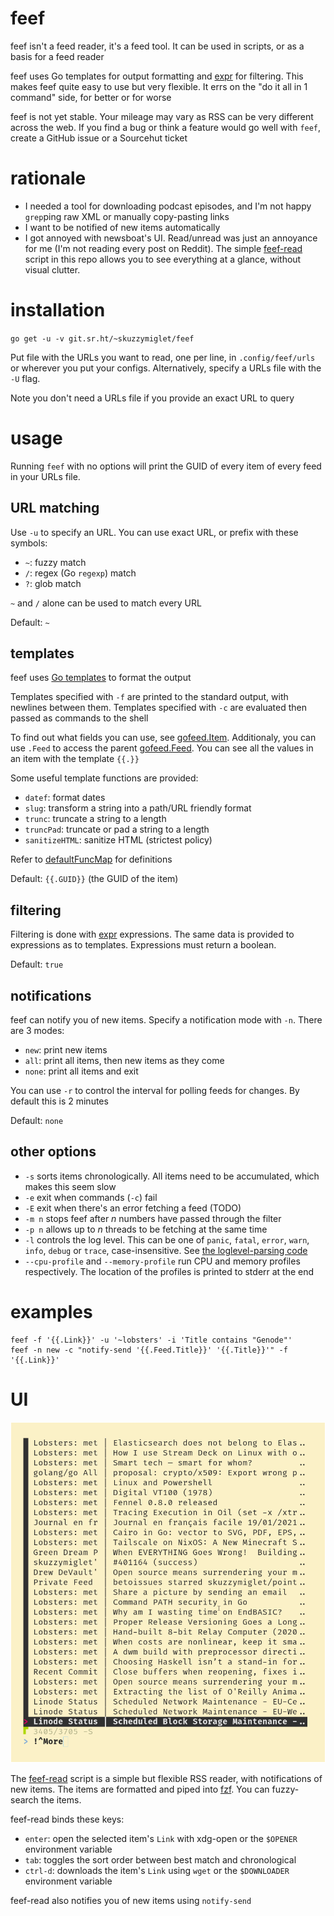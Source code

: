 # feef

feef isn't a feed reader, it's a feed tool. It can be used in scripts, or as a basis for a feed reader

feef uses Go templates for output formatting and [expr](https://github.com/antonmedv/expr) for filtering. This makes feef quite easy to use but very flexible. It errs on the "do it all in 1 command" side, for better or for worse

feef is not yet stable. Your mileage may vary as RSS can be very different across the web. If you find a bug or think a feature would go well with `feef`, create a GitHub issue or a Sourcehut ticket

# rationale

+ I needed a tool for downloading podcast episodes, and I'm not happy `grep`ping raw XML or manually copy-pasting links
+ I want to be notified of new items automatically
+ I got annoyed with newsboat's UI. Read/unread was just an annoyance for me (I'm not reading every post on Reddit). The simple [feef-read](https://git.sr.ht/~skuzzymiglet/feef/tree/master/item/feef-read) script in this repo allows you to see everything at a glance, without visual clutter.

# installation

`go get -u -v git.sr.ht/~skuzzymiglet/feef`

Put file with the URLs you want to read, one per line, in `.config/feef/urls` or wherever you put your configs. Alternatively, specify a URLs file with the `-U` flag.

Note you don't need a URLs file if you provide an exact URL to query

# usage

Running `feef` with no options will print the GUID of every item of every feed in your URLs file.

## URL matching

Use `-u` to specify an URL. You can use exact URL, or prefix with these symbols:

+ `~`: fuzzy match
+ `/`: regex (Go `regexp`) match
+ `?`: glob match

`~` and `/` alone can be used to match every URL

Default: `~`

## templates

feef uses [Go templates](https://godocs.io/text/template) to format the output

Templates specified with `-f` are printed to the standard output, with newlines between them. Templates specified with `-c` are evaluated then passed as commands to the shell

To find out what fields you can use, see [gofeed.Item](https://godoc.org/github.com/mmcdole/gofeed#Item). Additionaly, you can use `.Feed` to access the parent [gofeed.Feed](https://godoc.org/github.com/mmcdole/gofeed#Feed). You can see all the values in an item with the template `{{.}}`

Some useful template functions are provided:

+ `datef`: format dates
+ `slug`: transform a string into a path/URL friendly format
+ `trunc`: truncate a string to a length
+ `truncPad`: truncate or pad a string to a length
+ `sanitizeHTML`: sanitize HTML (strictest policy)

Refer to [defaultFuncMap](https://git.sr.ht/~skuzzymiglet/feef/tree/master/item/templates.go#L13) for definitions

Default: `{{.GUID}}` (the GUID of the item)

## filtering

Filtering is done with [expr](https://github.com/antonmedv/expr) expressions. The same data is provided to expressions as to templates. Expressions must return a boolean.

Default: `true`

## notifications

feef can notify you of new items. Specify a notification mode with `-n`. There are 3 modes:

+ `new`: print new items
+ `all`: print all items, then new items as they come
+ `none`: print all items and exit

You can use `-r` to control the interval for polling feeds for changes. By default this is 2 minutes

Default: `none`

## other options

+ `-s` sorts items chronologically. All items need to be accumulated, which makes this seem slow
+ `-e` exit when commands (`-c`) fail
+ `-E` exit when there's an error fetching a feed (TODO)
+ `-m n` stops feef after _n_ numbers have passed through the filter
+ `-p n` allows up to _n_ threads to be fetching at the same time
+ `-l` controls the log level. This can be one of `panic`, `fatal`, `error`, `warn`, `info`, `debug` or `trace`, case-insensitive. See [the loglevel-parsing code](https://github.com/sirupsen/logrus/blob/master/logrus.go#L24)
+ `--cpu-profile` and `--memory-profile` run CPU and memory profiles respectively. The location of the profiles is printed to stderr at the end

# examples

```
feef -f '{{.Link}}' -u '~lobsters' -i 'Title contains "Genode"'
feef -n new -c "notify-send '{{.Feed.Title}}' '{{.Title}}'" -f '{{.Link}}'
```

# UI

![screenshot](screenshot.jpg)

The [feef-read](https://git.sr.ht/~skuzzymiglet/feef/tree/master/item/feef-read) script is a simple but flexible RSS reader, with notifications of new items. The items are formatted and piped into [fzf](https://git.sr.ht/~skuzzymiglet/feef/tree/master/item/feef-read). You can fuzzy-search the items.

feef-read binds these keys:

+ `enter`: open the selected item's `Link` with xdg-open or the `$OPENER` environment variable
+ `tab`: toggles the sort order between best match and chronological
+ `ctrl-d`: downloads the item's `Link` using `wget` or the `$DOWNLOADER` environment variable

feef-read also notifies you of new items using `notify-send`
